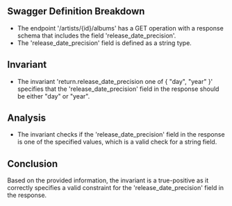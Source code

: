 ## Swagger Definition Breakdown
- The endpoint '/artists/{id}/albums' has a GET operation with a response schema that includes the field 'release_date_precision'.
- The 'release_date_precision' field is defined as a string type.

## Invariant
- The invariant 'return.release_date_precision one of { "day", "year" }' specifies that the 'release_date_precision' field in the response should be either "day" or "year".

## Analysis
- The invariant checks if the 'release_date_precision' field in the response is one of the specified values, which is a valid check for a string field.

## Conclusion
Based on the provided information, the invariant is a true-positive as it correctly specifies a valid constraint for the 'release_date_precision' field in the response.
